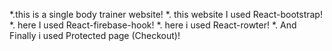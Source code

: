 
*.this is a single body trainer website!
*. this website I used React-bootstrap!
*. here I used React-firebase-hook!
*. here i used React-rowter!
*. And Finally i used Protected page (Checkout)!